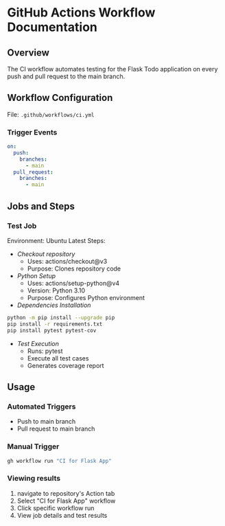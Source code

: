 # GitHub Actions Workflow Documentation

## Overview
The CI workflow automates testing for the Flask Todo application on every push and pull request to the main branch.

## Workflow Configuration
File: `.github/workflows/ci.yml`

### Trigger Events
```yaml
on:
  push:
    branches:
      - main
  pull_request:
    branches:
      - main
```
## Jobs and Steps

### Test Job
Environment: Ubuntu Latest
Steps:
- *Checkout repository*
  - Uses: actions/checkout@v3
  - Purpose: Clones repository code
- *Python Setup*
  - Uses: actions/setup-python@v4
  - Version: Python 3.10
  - Purpose: Configures Python environment
- *Dependencies Installation*
```bash
python -m pip install --upgrade pip
pip install -r requirements.txt
pip install pytest pytest-cov
```
- *Test Execution*
  - Runs: pytest
  - Execute all test cases
  - Generates coverage report

## Usage

### Automated Triggers
- Push to main branch
- Pull request to main branch

### Manual Trigger
```bash 
gh workflow run "CI for Flask App"
 ```
### Viewing results
1) navigate to repository's Action tab
2) Select "CI for Flask App" workflow
3) Click specific workflow run
4) View job details and test results